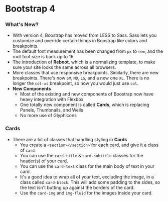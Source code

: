 # Bootstrap 4

### What's New?
- With version 4, Boostrap has moved from LESS to Sass. Sass lets you customize and override certain things in Boostrap like colors and breakpoints.
- The default font measurement has been changed from `px` to `rem`, and the root font size is back up to 16.
- The introduction of **Reboot**, which is a normalizing template, to make sure your site looks the same across all browsers.
- More classes that use responsive breakpoints. Similarly, there are new breakpoints. There's now `SM`, `MD`, `LG`, and a new one `XL`. There is no longer the `col-xs` breakpoint, so now you would just use `col`.
- **New Components**
  - Most of the existing and new components of Boostrap now have heavy integration with Flexbox
  - One totally new component is called **Cards**, which is replacing Panels, Thumbnails, and Wells
  - No more use of Glyphicons
### Cards
- There are a lot of classes that handling styling in **Cards**
  - You create a `<section></section>` for each card, and give it a class of `card`
  - You can use the `card-title` & `card-subtitle` classes for the header(s) of your card.
  - You can use the `card-text` class for the main body of text in your card.
  - It's a good idea to wrap all of your text, excluding the image, in a class called `card-block`. This will add some padding to the sides, so the text isn't butting up against the borders of the card.
  - Use the `card-img` and `img-fluid` for the images inside your card.
